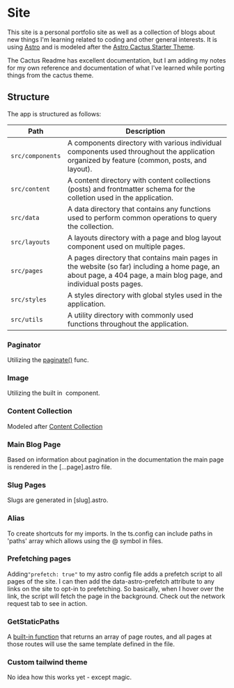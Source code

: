 # Site

This site is a personal portfolio site as well as a collection of blogs about new things I'm learning related to coding and other general interests.  It is using [Astro](https://astro.build/) and is modeled after the [Astro Cactus Starter Theme](https://astro.build/themes/details/astro-cactus/).  


The Cactus Readme has excellent documentation, but I am adding my notes for my own reference and documentation of what I've learned while porting things from the cactus theme.

## Structure

The app is structured as follows:

| Path | Description |
| ----------- | ----------- |
| `src/components` | A components directory with various individual components used throughout the application organized by feature (common, posts, and layout). |
| `src/content` | A content directory with content collections (posts) and frontmatter schema for the colletion used in the application. | 
| `src/data` | A data directory that contains any functions used to perform common operations to query the collection. |
| `src/layouts` | A layouts directory with a page and blog layout component used on multiple pages. |
| `src/pages` | A pages directory that contains main pages in the website (so far) including a home page, an about page, a 404 page, a main blog page, and individual posts pages. |
|`src/styles` | A styles directory with global styles used in the application. |
| `src/utils` | A utility directory with commonly used functions throughout the application. |

### Paginator

Utilizing the [paginate()](https://docs.astro.build/en/guides/routing/#pagination) func.

### Image

Utilizing the built in [<Image>](https://docs.astro.build/en/guides/images/) component.

### Content Collection

Modeled after [Content Collection](https://docs.astro.build/en/guides/content-collections/)

### Main Blog Page

Based on information about pagination in the documentation the main page is rendered in the [...page].astro file.  

### Slug Pages

Slugs are generated in [slug].astro.

### Alias

To create shortcuts for my imports. In the ts.config can include paths in 'paths' array which allows using the @ symbol in files.

### Prefetching pages

Adding`"prefetch: true"` to my astro config file adds a prefetch script to all pages of the site. I can then add the data-astro-prefetch attribute to any <a /> links on the site to opt-in to prefetching. So basically, when I hover over the link, the script will fetch the page in the background.  Check out the network request tab to see in action.

### GetStaticPaths

A [built-in function](https://docs.astro.build/en/reference/api-reference/#getstaticpaths) that returns an array of page routes, and all pages at those routes will use the same template defined in the file.

### Custom tailwind theme

No idea how this works yet - except magic.





